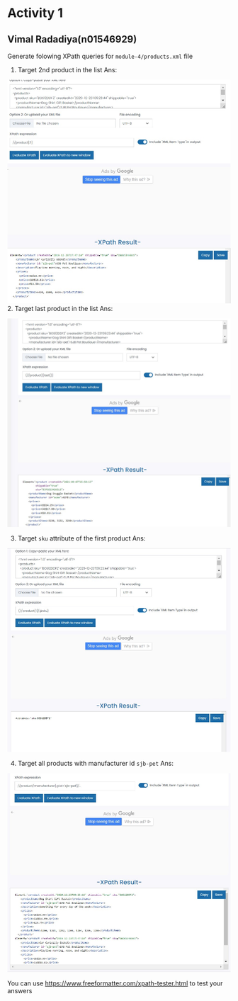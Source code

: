 # Activity 1
## Vimal Radadiya(n01546929)

Generate folowing XPath queries for `module-4/products.xml` file

1. Target 2nd product in the list
Ans:
<!-- image -->
![image](../assests/activity1_1.jpg)
2. Target last product in the list
Ans:
<!-- image -->
![image](../assests/activity1_2.jpg)

3. Target `sku` attribute of the first product
Ans:
<!-- image -->
![image](../assests/activity1_3.jpg)

4. Target all products with manufacturer id `sjb-pet`
Ans:
<!-- image -->
![image](../assests/activity1_4.jpg)

<!-- Save your answers into `module-4/assignments/activity-1_STUDENTID.md` and attach screenshots -->

You can use <https://www.freeformatter.com/xpath-tester.html> to test your answers
